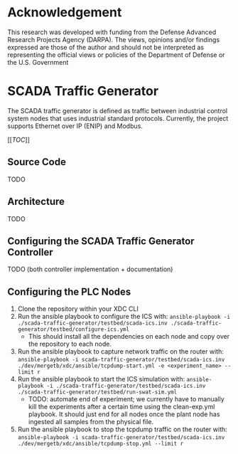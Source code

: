 # Acknowledgement
This research was developed with funding from the Defense Advanced Research Projects Agency
(DARPA). The views, opinions and/or findings expressed are those of the
author and should not be interpreted as representing the official views or
policies of the Department of Defense or the U.S. Government


# SCADA Traffic Generator
The SCADA traffic generator is defined as traffic between industrial control system nodes that uses industrial standard protocols. Currently, the project supports Ethernet over IP (ENIP) and Modbus.

[[_TOC_]]

## Source Code
TODO

## Architecture
TODO

## Configuring the SCADA Traffic Generator Controller
TODO (both controller implementation + documentation)

## Configuring the PLC Nodes
1. Clone the repository within your XDC CLI
2. Run the ansible playbook to configure the ICS with: `ansible-playbook -i ./scada-traffic-generator/testbed/scada-ics.inv ./scada-traffic-generator/testbed/configure-ics.yml`
	* This should install all the dependencies on each node and copy over the repository to each node.
3. Run the ansible playbook to capture network traffic on the router with: `ansible-playbook -i scada-traffic-generator/testbed/scada-ics.inv ./dev/mergetb/xdc/ansible/tcpdump-start.yml -e <experiment_name> --limit r` 
4. Run the ansible playbook to start the ICS simulation with: `ansible-playbook -i ./scada-traffic-generator/testbed/scada-ics.inv ./scada-traffic-generator/testbed/run-swat-sim.yml`
	* TODO: automate end of experiment; we currently have to manually kill the experiments after a certain time using the clean-exp.yml playbook. It should just end for all nodes once the plant node has ingested all samples from the physical file.
5. Run the ansible playbook to stop the tcpdump  traffic on the router with: `ansible-playbook -i scada-traffic-generator/testbed/scada-ics.inv ./dev/mergetb/xdc/ansible/tcpdump-stop.yml --limit r`

